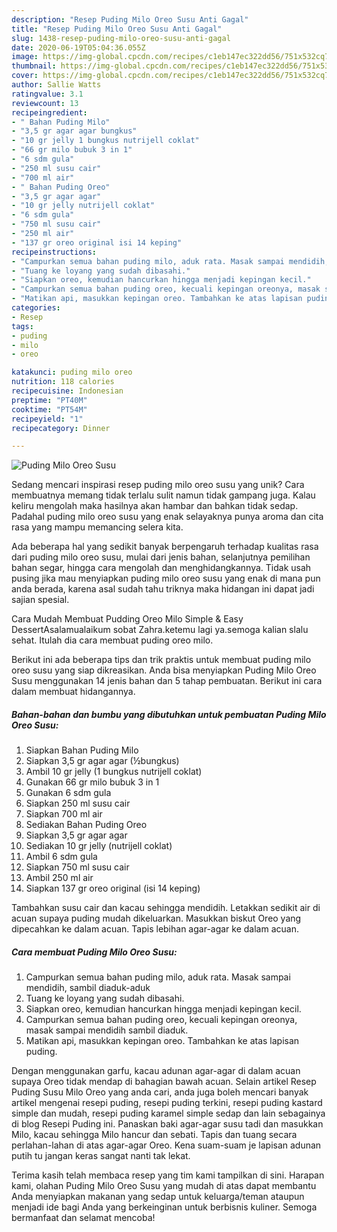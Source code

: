 ```yaml
---
description: "Resep Puding Milo Oreo Susu Anti Gagal"
title: "Resep Puding Milo Oreo Susu Anti Gagal"
slug: 1438-resep-puding-milo-oreo-susu-anti-gagal
date: 2020-06-19T05:04:36.055Z
image: https://img-global.cpcdn.com/recipes/c1eb147ec322dd56/751x532cq70/puding-milo-oreo-susu-foto-resep-utama.jpg
thumbnail: https://img-global.cpcdn.com/recipes/c1eb147ec322dd56/751x532cq70/puding-milo-oreo-susu-foto-resep-utama.jpg
cover: https://img-global.cpcdn.com/recipes/c1eb147ec322dd56/751x532cq70/puding-milo-oreo-susu-foto-resep-utama.jpg
author: Sallie Watts
ratingvalue: 3.1
reviewcount: 13
recipeingredient:
- " Bahan Puding Milo"
- "3,5 gr agar agar bungkus"
- "10 gr jelly 1 bungkus nutrijell coklat"
- "66 gr milo bubuk 3 in 1"
- "6 sdm gula"
- "250 ml susu cair"
- "700 ml air"
- " Bahan Puding Oreo"
- "3,5 gr agar agar"
- "10 gr jelly nutrijell coklat"
- "6 sdm gula"
- "750 ml susu cair"
- "250 ml air"
- "137 gr oreo original isi 14 keping"
recipeinstructions:
- "Campurkan semua bahan puding milo, aduk rata. Masak sampai mendidih, sambil diaduk-aduk"
- "Tuang ke loyang yang sudah dibasahi."
- "Siapkan oreo, kemudian hancurkan hingga menjadi kepingan kecil."
- "Campurkan semua bahan puding oreo, kecuali kepingan oreonya, masak sampai mendidih sambil diaduk."
- "Matikan api, masukkan kepingan oreo. Tambahkan ke atas lapisan puding."
categories:
- Resep
tags:
- puding
- milo
- oreo

katakunci: puding milo oreo 
nutrition: 118 calories
recipecuisine: Indonesian
preptime: "PT40M"
cooktime: "PT54M"
recipeyield: "1"
recipecategory: Dinner

---
```



![Puding Milo Oreo Susu](https://img-global.cpcdn.com/recipes/c1eb147ec322dd56/751x532cq70/puding-milo-oreo-susu-foto-resep-utama.jpg)

Sedang mencari inspirasi resep puding milo oreo susu yang unik? Cara membuatnya memang tidak terlalu sulit namun tidak gampang juga. Kalau keliru mengolah maka hasilnya akan hambar dan bahkan tidak sedap. Padahal puding milo oreo susu yang enak selayaknya punya aroma dan cita rasa yang mampu memancing selera kita.

Ada beberapa hal yang sedikit banyak berpengaruh terhadap kualitas rasa dari puding milo oreo susu, mulai dari jenis bahan, selanjutnya pemilihan bahan segar, hingga cara mengolah dan menghidangkannya. Tidak usah pusing jika mau menyiapkan puding milo oreo susu yang enak di mana pun anda berada, karena asal sudah tahu triknya maka hidangan ini dapat jadi sajian spesial.

Cara Mudah Membuat Pudding Oreo Milo Simple &amp; Easy DessertAsalamualaikum sobat Zahra.ketemu lagi ya.semoga kalian slalu sehat. Itulah dia cara membuat puding oreo milo.


Berikut ini ada beberapa tips dan trik praktis untuk membuat puding milo oreo susu yang siap dikreasikan. Anda bisa menyiapkan Puding Milo Oreo Susu menggunakan 14 jenis bahan dan 5 tahap pembuatan. Berikut ini cara dalam membuat hidangannya.

<!--inarticleads1-->

##### Bahan-bahan dan bumbu yang dibutuhkan untuk pembuatan Puding Milo Oreo Susu:

1. Siapkan  Bahan Puding Milo
1. Siapkan 3,5 gr agar agar (½bungkus)
1. Ambil 10 gr jelly (1 bungkus nutrijell coklat)
1. Gunakan 66 gr milo bubuk 3 in 1
1. Gunakan 6 sdm gula
1. Siapkan 250 ml susu cair
1. Siapkan 700 ml air
1. Sediakan  Bahan Puding Oreo
1. Siapkan 3,5 gr agar agar
1. Sediakan 10 gr jelly (nutrijell coklat)
1. Ambil 6 sdm gula
1. Siapkan 750 ml susu cair
1. Ambil 250 ml air
1. Siapkan 137 gr oreo original (isi 14 keping)


Tambahkan susu cair dan kacau sehingga mendidih. Letakkan sedikit air di acuan supaya puding mudah dikeluarkan. Masukkan biskut Oreo yang dipecahkan ke dalam acuan. Tapis lebihan agar-agar ke dalam acuan. 

<!--inarticleads2-->

##### Cara membuat Puding Milo Oreo Susu:

1. Campurkan semua bahan puding milo, aduk rata. Masak sampai mendidih, sambil diaduk-aduk
1. Tuang ke loyang yang sudah dibasahi.
1. Siapkan oreo, kemudian hancurkan hingga menjadi kepingan kecil.
1. Campurkan semua bahan puding oreo, kecuali kepingan oreonya, masak sampai mendidih sambil diaduk.
1. Matikan api, masukkan kepingan oreo. Tambahkan ke atas lapisan puding.


Dengan menggunakan garfu, kacau adunan agar-agar di dalam acuan supaya Oreo tidak mendap di bahagian bawah acuan﻿. Selain artikel Resep Puding Susu Milo Oreo yang anda cari, anda juga boleh mencari banyak artikel mengenai resepi puding, resepi puding terkini, resepi puding kastard simple dan mudah, resepi puding karamel simple sedap dan lain sebagainya di blog Resepi Puding ini. Panaskan baki agar-agar susu tadi dan masukkan Milo, kacau sehingga Milo hancur dan sebati. Tapis dan tuang secara perlahan-lahan di atas agar-agar Oreo. Kena suam-suam je lapisan adunan putih tu jangan keras sangat nanti tak lekat. 

Terima kasih telah membaca resep yang tim kami tampilkan di sini. Harapan kami, olahan Puding Milo Oreo Susu yang mudah di atas dapat membantu Anda menyiapkan makanan yang sedap untuk keluarga/teman ataupun menjadi ide bagi Anda yang berkeinginan untuk berbisnis kuliner. Semoga bermanfaat dan selamat mencoba!
